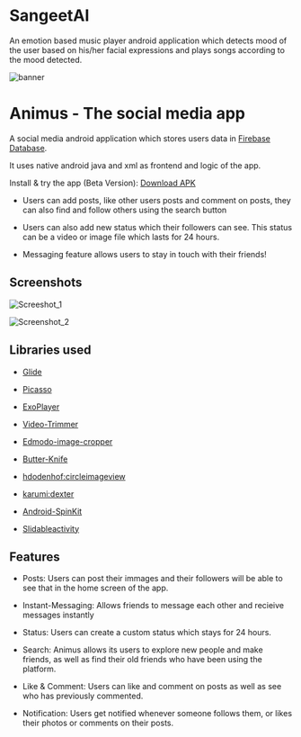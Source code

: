 # SangeetAI
An emotion based music player android application which detects mood of the user based on his/her facial expressions and plays songs according to the mood detected.


![banner](https://user-images.githubusercontent.com/42529024/198926355-20252b0a-fcce-403d-8d28-2b5ad71b2550.png)

 # Animus - The social media app

 A social media android application which stores users data in  [Firebase Database](https://firebase.google.com/docs/firestore).

 It uses native android java and xml as frontend and logic of the app.

 Install & try the app (Beta Version): [Download APK](https://drive.google.com/file/d/1uaQrCY0T1KIsdH7QdKkypd8PgIqXlwTy/view?usp=drivesdk)

 * Users can add posts, like other users posts and comment on posts, they can also find and follow others using the search button

 * Users can also add new status which their followers can see. This status can be a video or image file which lasts for 24 hours.

 * Messaging feature allows users to stay in touch with their friends!

 ## Screenshots

![Screeshot_1](https://user-images.githubusercontent.com/42529024/198926752-693c765d-e8a0-4322-8a05-bb8b274cc602.png)

![Screenshot_2](https://user-images.githubusercontent.com/42529024/198926742-61272946-a468-42f8-bb3b-ae085d1bb005.png)

 ## Libraries used

 * [Glide](https://github.com/bumptech/glide)

 * [Picasso](https://github.com/square/picasso)

 * [ExoPlayer](https://github.com/google/ExoPlayer)

 * [Video-Trimmer](https://github.com/a914-gowtham/android-video-trimmer)

 * [Edmodo-image-cropper](https://github.com/ArthurHub/Android-Image-Cropper)

 * [Butter-Knife](https://github.com/JakeWharton/butterknife)

 * [hdodenhof:circleimageview](https://github.com/hdodenhof/CircleImageView)

 * [karumi:dexter](https://github.com/Karumi/Dexter)

 * [Android-SpinKit](https://github.com/ybq/Android-SpinKit)

  * [Slidableactivity](https://github.com/r0adkll/Slidr)

 ## Features

 -  Posts: Users can post their immages and their followers will be able to see that in the home screen of the app.

 -  Instant-Messaging: Allows friends to message each other and recieive messages instantly

 -  Status: Users can create a custom status which stays for 24 hours.

 -  Search: Animus allows its users to explore new people and make friends, as well as find their old friends who have been using the platform.

 -  Like & Comment: Users can like and comment on posts as well as see who has previously commented.

 -  Notification: Users get notified whenever someone follows them, or likes their photos or comments on their posts.

 

 

